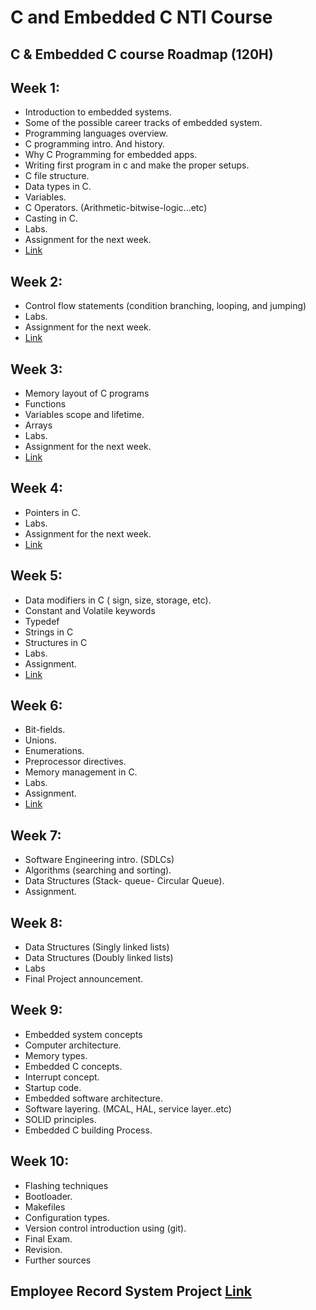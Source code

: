 # C and Embedded C NTI Course 

## C & Embedded C course Roadmap (120H)

## Week 1:
-   Introduction to embedded systems.
-   Some of the possible career tracks of embedded system.
-   Programming languages overview.
-   C programming intro. And history.
-   Why C Programming for embedded apps.
-   Writing first program in c and make the proper setups.
-   C file structure.
-   Data types in C.
-   Variables.
-   C Operators. (Arithmetic-bitwise-logic...etc)
-   Casting in C.
-   Labs.
-   Assignment for the next week.
-   [Link](./Week_1)
## Week 2:
-   Control flow statements (condition branching, looping, and jumping)
-   Labs.
-   Assignment for the next week.
-   [Link](./Week_2)
## Week 3:
-   Memory layout of C programs
-   Functions
-   Variables scope and lifetime.
-   Arrays
-   Labs.
-   Assignment for the next week.
-   [Link](./Week_3)
## Week 4:
-   Pointers in C.
-   Labs.
-   Assignment for the next week.
-   [Link](./Week_4)
## Week 5:
-   Data modifiers in C ( sign, size, storage, etc).
-   Constant and Volatile keywords
-   Typedef
-   Strings in C
-   Structures in C
-   Labs.
-   Assignment.
-   [Link](./Week_5)
## Week 6:
-   Bit-fields.
-   Unions.
-   Enumerations.
-   Preprocessor directives.
-   Memory management in C.
-   Labs.
-   Assignment.
-   [Link](./Week_6)
## Week 7:
-   Software Engineering intro. (SDLCs)
-   Algorithms (searching and sorting).
-   Data Structures (Stack- queue- Circular Queue).
-   Assignment.
## Week 8:
-   Data Structures (Singly linked lists)
-   Data Structures (Doubly linked lists)
-   Labs
-   Final Project announcement.
## Week 9:
-   Embedded system concepts
-   Computer architecture.
-   Memory types.
-   Embedded C concepts.
-   Interrupt concept.
-   Startup code.
-   Embedded software architecture.
-   Software layering. (MCAL, HAL, service layer..etc)
-   SOLID principles.
-   Embedded C building Process.
## Week 10:
-   Flashing techniques
-   Bootloader.
-   Makefiles
-   Configuration types.
-   Version control introduction using (git).
-   Final Exam.
-   Revision.
-   Further sources


## Employee Record System Project [Link](./Employee_Record_System_Project)